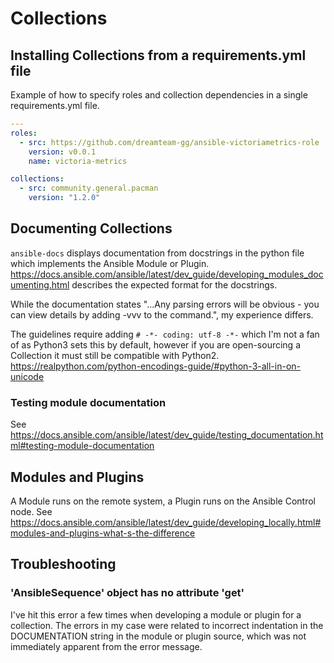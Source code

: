 # Collections

## Installing Collections from a requirements.yml file

Example of how to specify roles and collection dependencies in a single requirements.yml file.

```yaml
---
roles:
  - src: https://github.com/dreamteam-gg/ansible-victoriametrics-role
    version: v0.0.1
    name: victoria-metrics

collections:
  - src: community.general.pacman
    version: "1.2.0"
```

## Documenting Collections

`ansible-docs` displays documentation from docstrings in the python file which implements the Ansible Module or Plugin. https://docs.ansible.com/ansible/latest/dev_guide/developing_modules_documenting.html describes the expected format for the docstrings. 

While the documentation states "...Any parsing errors will be obvious - you can view details by adding -vvv to the command.", my experience differs. 

The guidelines require adding `# -*- coding: utf-8 -*-` which I'm not a fan of as Python3 sets this by default, however if you are open-sourcing a Collection it must still be compatible with Python2. https://realpython.com/python-encodings-guide/#python-3-all-in-on-unicode

### Testing module documentation

See https://docs.ansible.com/ansible/latest/dev_guide/testing_documentation.html#testing-module-documentation

## Modules and Plugins

A Module runs on the remote system, a Plugin runs on the Ansible Control node. See https://docs.ansible.com/ansible/latest/dev_guide/developing_locally.html#modules-and-plugins-what-s-the-difference

## Troubleshooting

### 'AnsibleSequence' object has no attribute 'get'
I've hit this error a few times when developing a module or plugin for a collection. The errors in my case were related to incorrect indentation in the DOCUMENTATION string in the module or plugin source, which was not immediately apparent from the error message.
